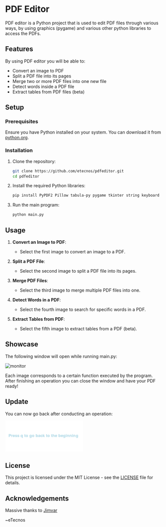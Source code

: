 # PDF Editor

PDF editor is a Python project that is used to edit PDF files through various ways, by using graphics (pygame) and various other python libraries to access the PDFs.

## Features

By using PDF editor you will be able to:
- Convert an image to PDF
- Split a PDF file into its pages
- Merge two or more PDF files into one new file
- Detect words inside a PDF file
- Extract tables from PDF files (beta)

## Setup

### Prerequisites

Ensure you have Python installed on your system. You can download it from [python.org](https://www.python.org/).

### Installation

1. Clone the repository:
    ```sh
    git clone https://github.com/etecnos/pdfeditor.git
    cd pdfeditor
    ```

2. Install the required Python libraries:
    ```sh
    pip install PyPDF2 Pillow tabula-py pygame tkinter string keyboard
    ```

3. Run the main program:
    ```sh
    python main.py
    ```

## Usage

1. **Convert an Image to PDF**:
    - Select the first image to convert an image to a PDF.

2. **Split a PDF File**:
    - Select the second image to split a PDF file into its pages.

3. **Merge PDF Files**:
    - Select the third image to merge multiple PDF files into one.

4. **Detect Words in a PDF**:
    - Select the fourth image to search for specific words in a PDF.

5. **Extract Tables from PDF**:
    - Select the fifth image to extract tables from a PDF (beta).

## Showcase

The following window will open while running main.py:

![monitor](https://github.com/etecnos/pdfeditor/blob/main/output/monitor.png?raw=true)

Each image corresponds to a certain function executed by the program. After finishing an operation you can close the window and have your PDF ready!

## Update
You can now go back after conducting an operation:

![back](https://github.com/etecnos/pdfeditor/blob/main/output/back.png?raw=true)

## License

This project is licensed under the MIT License - see the [LICENSE](LICENSE) file for details.

## Acknowledgements

Massive thanks to [Jimvar](https://github.com/Jimvar)

~eTecnos

